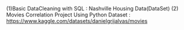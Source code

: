 
 (1)Basic DataCleaning with SQL : Nashville Housing Data(DataSet)
 (2) Movies Correlation Project Using Python 
     Dataset : https://www.kaggle.com/datasets/danielgrijalvas/movies
 
